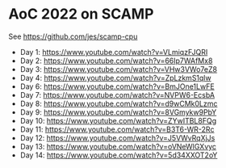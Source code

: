 # AoC 2022 on SCAMP

See https://github.com/jes/scamp-cpu

 - Day 1: https://www.youtube.com/watch?v=VLmiqzFJQRI
 - Day 2: https://www.youtube.com/watch?v=66Ip7WAfMx8
 - Day 3: https://www.youtube.com/watch?v=VHw3VWo7eZ8
 - Day 4: https://www.youtube.com/watch?v=ZpLzkmS1qlw
 - Day 6: https://www.youtube.com/watch?v=BmJOne1LwFE
 - Day 7: https://www.youtube.com/watch?v=NVPW6-EcsbA
 - Day 8: https://www.youtube.com/watch?v=d9wCMk0Lzmc
 - Day 9: https://www.youtube.com/watch?v=8VGmykw9PbY
 - Day 10: https://www.youtube.com/watch?v=ZYwITBL8FQg
 - Day 11: https://www.youtube.com/watch?v=B3T6-WR-2Rc
 - Day 12: https://www.youtube.com/watch?v=J5VWvRqXjJs
 - Day 13: https://www.youtube.com/watch?v=oVNeWlGXvyc
 - Day 14: https://www.youtube.com/watch?v=5d34XXOT2oY
